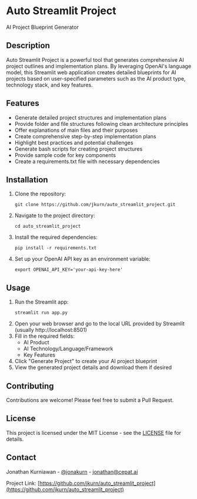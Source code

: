 # Auto Streamlit Project

AI Project Blueprint Generator

## Description

Auto Streamlit Project is a powerful tool that generates comprehensive AI project outlines and implementation plans. By leveraging OpenAI's language model, this Streamlit web application creates detailed blueprints for AI projects based on user-specified parameters such as the AI product type, technology stack, and key features.

## Features

- Generate detailed project structures and implementation plans
- Provide folder and file structures following clean architecture principles
- Offer explanations of main files and their purposes
- Create comprehensive step-by-step implementation plans
- Highlight best practices and potential challenges
- Generate bash scripts for creating project structures
- Provide sample code for key components
- Create a requirements.txt file with necessary dependencies

## Installation

1. Clone the repository:
   ```
   git clone https://github.com/jkurn/auto_streamlit_project.git
   ```
2. Navigate to the project directory:
   ```
   cd auto_streamlit_project
   ```
3. Install the required dependencies:
   ```
   pip install -r requirements.txt
   ```
4. Set up your OpenAI API key as an environment variable:
   ```
   export OPENAI_API_KEY='your-api-key-here'
   ```

## Usage

1. Run the Streamlit app:
   ```
   streamlit run app.py
   ```
2. Open your web browser and go to the local URL provided by Streamlit (usually http://localhost:8501)
3. Fill in the required fields:
   - AI Product
   - AI Technology/Language/Framework
   - Key Features
4. Click "Generate Project" to create your AI project blueprint
5. View the generated project details and download them if desired

## Contributing

Contributions are welcome! Please feel free to submit a Pull Request.

## License

This project is licensed under the MIT License - see the [LICENSE](LICENSE) file for details.

## Contact

Jonathan Kurniawan - [@jonakurn](https://twitter.com/jonakurn) - jonathan@cepat.ai

Project Link: [https://github.com/jkurn/auto_streamlit_project](https://github.com/jkurn/auto_streamlit_project)
